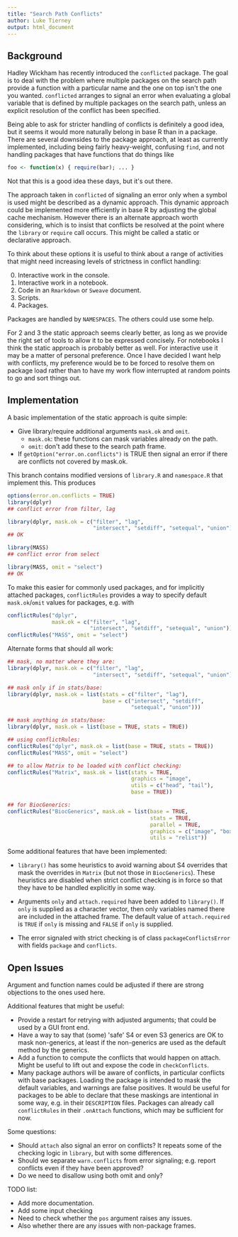 ```yaml
---
title: "Search Path Conflicts"
author: Luke Tierney
output: html_document
---
```



## Background

Hadley Wickham has recently introduced the `conflicted` package.  The
goal is to deal with the problem where multiple packages on the search
path provide a function with a particular name and the one on top
isn't the one you wanted. `conflicted` arranges to signal an error
when evaluating a global variable that is defined by multiple packages
on the search path, unless an explicit resolution of the conflict has
been specified.

Being able to ask for stricter handling of conflicts is definitely a
good idea, but it seems it would more naturally belong in base R than
in a package. There are several downsides to the package approach, at
least as currently implemented, including being fairly heavy-weight,
confusing `find`, and not handling packages that have functions that
do things like

```r
foo <- function(x) { require(bar); ... }
```

Not that this is a good idea these days, but it's out there.

The approach taken in `conflicted` of signaling an error only when a
symbol is used might be described as a dynamic approach. This dynamic
approach could be implemented more efficiently in base R by adjusting
the global cache mechanism. However there is an alternate approach
worth considering, which is to insist that conflicts be resolved at
the point where the `library` or `require` call occurs. This might be
called a static or declarative approach.

To think about these options it is useful to think about a range of
activities that might need increasing levels of strictness in conflict
handling:

0. Interactive work in the console.
1. Interactive work in a notebook.
2. Code in an `Rmarkdown` or `Sweave` document.
3. Scripts.
4. Packages.

Packages are handled by `NAMESPACES`. The others could use some help.

For 2 and 3 the static approach seems clearly better, as long as we
provide the right set of tools to allow it to be expressed
concisely. For notebooks I think the static approach is probably
better as well. For interactive use it may be a matter of personal
preference. Once I have decided I want help with conflicts, my
preference would be to be forced to resolve them on package load
rather than to have my work flow interrupted at random points to go
and sort things out.


## Implementation

A basic implementation of the static approach is quite simple:

- Give library/require additional arguments `mask.ok` and `omit`.
    - `mask.ok`: these functions can mask variables already on the path.
    - `omit`: don't add these to the search path frame.
- If `getOption("error.on.conflicts")` is TRUE then signal an error if
  there are conflicts not covered by mask.ok.

This branch contains modified versions of `library.R` and
`namespace.R` that implement this.  This produces

```r
options(error.on.conflicts = TRUE)
library(dplyr)
## conflict error from filter, lag

library(dplyr, mask.ok = c("filter", "lag",
                           "intersect", "setdiff", "setequal", "union"))
## OK

library(MASS)
## conflict error from select

library(MASS, omit = "select")
## OK
```

To make this easier for commonly used packages, and for implicitly
attached packages, `conflictRules` provides a way to specify default
`mask.ok`/`omit` values for packages, e.g. with

```r
conflictRules("dplyr",
              mask.ok = c("filter", "lag",
                          "intersect", "setdiff", "setequal", "union")))
conflictRules("MASS", omit = "select")
```

Alternate forms that should all work:
```r
## mask, no matter where they are:
library(dplyr, mask.ok = c("filter", "lag",
                           "intersect", "setdiff", "setequal", "union"))

## mask only if in stats/base:
library(dplyr, mask.ok = list(stats = c("filter", "lag"),
                              base = c("intersect", "setdiff",
                                       "setequal", "union")))

## mask anything in stats/base:
library(dplyr, mask.ok = list(base = TRUE, stats = TRUE))

## using conflictRules:
conflictRules("dplyr", mask.ok = list(base = TRUE, stats = TRUE))
conflictRules("MASS", omit = "select")

## to allow Matrix to be loaded with conflict checking:
conflictRules("Matrix", mask.ok = list(stats = TRUE,
                                       graphics = "image",
                                       utils = c("head", "tail"),
                                       base = TRUE))

## for BiocGenerics:
conflictRules("BiocGenerics", mask.ok = list(base = TRUE,
                                             stats = TRUE,
                                             parallel = TRUE,
                                             graphics = c("image", "boxplot"),
                                             utils = "relist"))
```

Some additional features that have been implemented:
  
- `library()` has some heuristics to avoid warning about S4 overrides
  that mask the overrides in `Matrix` (but not those in
  `BiocGenerics`).  These heuristics are disabled when strict
  conflict checking is in force so that they have to be handled
  explicitly in some way.

- Arguments `only` and `attach.required` have been added to
  `library()`. If `only` is supplied as a character vector, then only
  variables named there are included in the attached frame. The
  default value of `attach.required` is `TRUE` if `only` is missing
  and `FALSE` if `only` is supplied.

- The error signaled with strict checking is of class `packageConflictsError`
  with fields `package` and `conflicts`.


## Open Issues

Argument and function names could be adjusted if there are strong
objections to the ones used here.

Additional features that might be useful:

- Provide a restart for retrying with adjusted arguments; that could be used
  by a GUI front end.
- Have a way to say that (some) 'safe' S4 or even S3 generics are OK
  to mask non-generics, at least if the non-generics are used as the default
  method by the generics.
- Add a function to compute the conflicts that would happen on attach.
  Might be useful to lift out and expose the code in `checkConflicts`.
- Many package authors will be aware of conflicts, in particular conflicts
  with base packages. Loading the package is intended to mask the default
  variables, and warnings are false positives. It would be useful for
  packages to be able to declare that these maskings are intentional in
  some way, e.g. in their `DESCRIPTION` files. Packages can already call
  `conflictRules` in their `.onAttach` functions, which may be sufficient
  for now.

Some questions:

- Should `attach` also signal an error on conflicts? It repeats some
   of the checking logic in `library`, but with some differences.
- Should we separate `warn.conflicts` from error signaling;
  e.g. report conflicts even if they have been approved?
- Do we need to disallow using both omit and only?
 
TODO list:

- Add more documentation.
- Add some input checking
- Need to check whether the `pos` argument raises any issues.
- Also whether there are any issues with non-package frames.

<!--
Local Variables:
mode: poly-markdown+R
mode: flyspell
End:
-->
